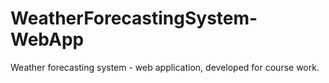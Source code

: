 # WeatherForecastingSystem-WebApp
Weather forecasting system - web application, developed for course work.
